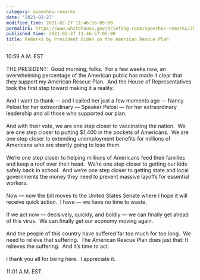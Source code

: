 ```yaml
---
category: speeches-remarks
date: '2021-02-27'
modified_time: 2021-02-27 11:46:58-05:00
permalink: https://www.whitehouse.gov/briefing-room/speeches-remarks/2021/02/27/remarks-by-president-biden-on-the-american-rescue-plan/
published_time: 2021-02-27 11:46:57-05:00
title: Remarks by President Biden on the American Rescue Plan
---
```

 
10:59 A.M. EST  
   
THE PRESIDENT:  Good morning, folks.  For a few weeks now, an
overwhelming percentage of the American public has made it clear that
they support my American Rescue Plan.  And the House of Representatives
took the first step toward making it a reality.   
   
And I want to thank — and I called her just a few moments ago — Nancy
Pelosi for her extraordinary — Speaker Pelosi — for her extraordinary
leadership and all those who supported our plan.  
   
And with their vote, we are one step closer to vaccinating the nation. 
We are one step closer to putting $1,400 in the pockets of Americans. 
We are one step closer to extending unemployment benefits for millions
of Americans who are shortly going to lose them.   
   
We’re one step closer to helping millions of Americans feed their
families and keep a roof over their head.  We’re one step closer to
getting our kids safely back in school.  And we’re one step closer to
getting state and local governments the money they need to prevent
massive layoffs for essential workers.   
   
Now — now the bill moves to the United States Senate where I hope it
will receive quick action.  I have — we have no time to waste.  
   
If we act now — decisively, quickly, and boldly — we can finally get
ahead of this virus.  We can finally get our economy moving again.  
   
And the people of this country have suffered far too much for too long. 
We need to relieve that suffering.  The American Rescue Plan does just
that: It relieves the suffering.  And it’s time to act.  
   
I thank you all for being here.  I appreciate it.   
   
11:01 A.M. EST  
 

